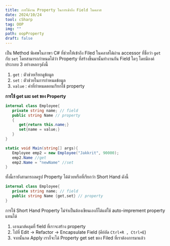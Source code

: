 ```yaml
---
title: การใช้งาน Property ในการเข้าถึง Field ในคลาส
date: 2024/10/24
tool: cSharp
tag: OOP
img: ""
path: oopProperty
draft: false
---
```


เป็น Method พิเศษในภาษา C# ที่ช่วยให้เข้าถึง Filed ในคลาสได้ผ่าน accessor ที่ชื่อว่า `get` กับ `set` โดยสามารถกำหนดได้ว่า Property ที่สร้างขึ้นมานั้นทำงานกัน Field ใดๆ โดยมีองค์ประกอบ 3 อย่างหลกๆดังนี้

1. `get` : ตัวช่วยเรียกดูข้อมูล
2. `set` : ตัวช่วยในการกำหนดข้อมูล
3. `value` : ค่าที่กำหนดตอนเรียกใช้ property

**การใช้ get และ set ของ Property**

```csharp
internal class Employee{
   private string name; // field
   public string Name // property
   {
      get{return this.name;}
      set{name = value;}
   }
}
```

```csharp
static void Main(string[] args){
   Employee emp2 = new Employee("Jakkrit", 90000);
   emp2.Name //get
   emp2.Name = "newName" //set
}
```

ทั้งนี้เรายังสามารถลดรูป Property ได้ด้วยหรือที่เรียกว่า Short Hand ดังนี้

```csharp
internal class Employee{
   private string name; // field
   public string Name {get,set} // property
}
```

การใช้ Short Hand Property ไม่จำเป็นต้องเขียนเองก็ได้แต่ใช้ auto-imprement property แทนได้

1. เอาเมาส์คลุมที่ field ที่เราจะสร้าง property
2. ไปที่ Edit -> Refactor -> Encapsulate Field (คีย์ลัด `Ctrl+R , Ctrl+E`)
3. จากนั้นกด Apply เราก็จะได้ Property get set ของ Filed ที่เราต้องการมาแล้ว
